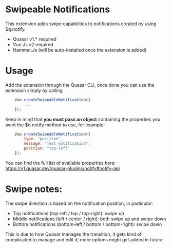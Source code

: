 # Swipeable Notifications

This extension adds swipe capabilities to notifications created by using $q.notify.
* Quasar v1.* required
* Vue.Js v2 required
* Hammer.Js (will be auto-installed once the extension is added)

# Usage

Add the extension through the Quasar CLI, once done you can use the extension simply by calling

```js
    Vue.createSwipeableNotification({
        ...
    });
```

Keep in mind that <b>you must pass an object</b> containing the properties you want the $q.notify method to use, for example:

```js
    Vue.createSwipeableNotification({
        type: "positive",
        message: "Test notification",
        position: "top-left"
    });
```

You can find the full list of available properties here: https://v1.quasar.dev/quasar-plugins/notify#notify-api

# Swipe notes:

The swipe direction is based on the notification position, in particular:

* Top notifications (top-left / top / top-right): swipe up
* Middle notifications (left / center / right): both swipe up and swipe down
* Bottom notifications (bottom-left / bottom / bottom-right): swipe down

This is due to how Quasar manages the transition, it gets kind of complicated to manage and edit it; more options might get added in future